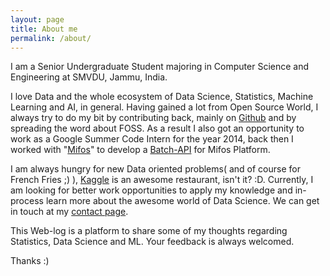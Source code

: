 ```yaml
---
layout: page
title: About me
permalink: /about/
---
```


I am a Senior Undergraduate Student majoring in Computer Science and Engineering at SMVDU, Jammu, India. 

I love Data and the whole ecosystem of Data Science, Statistics, Machine Learning and AI, in general. Having gained a lot from Open Source World, I always try to do my bit by contributing back, mainly on [Github](https://github.com/rishy) and by spreading the word about FOSS. As a result I also got an opportunity to work as a Google Summer Code Intern for the year 2014, back then I worked with "[Mifos]('http://mifos.org/')" to develop a [Batch-API](https://github.com/rishy/mifosx/tree/Batch-API) for Mifos Platform. 

I am always hungry for new Data oriented problems( and of course for French Fries ;) ), [Kaggle](https://www.kaggle.com/users/248945/rishabh-shukla) is an awesome restaurant, isn't it? :D. Currently, I am looking for better work opportunities to apply my knowledge and in-process learn more about the awesome world of Data Science. We can get in touch at my [contact page](/contact/).

This Web-log is a platform to share some of my thoughts regarding Statistics, Data Science and ML. Your feedback is always welcomed.

Thanks :)